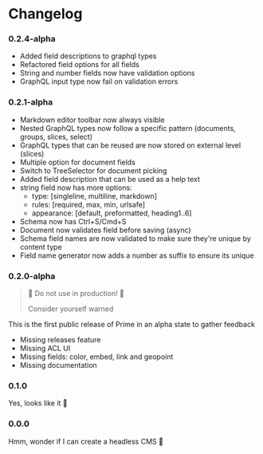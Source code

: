 # Changelog

### 0.2.4-alpha

 - Added field descriptions to graphql types
 - Refactored field options for all fields
 - String and number fields now have validation options
 - GraphQL input type now fail on validation errors

### 0.2.1-alpha

 - Markdown editor toolbar now always visible
 - Nested GraphQL types now follow a specific pattern (documents, groups, slices, select)
 - GraphQL types that can be reused are now stored on external level (slices)
 - Multiple option for document fields
 - Switch to TreeSelector for document picking
 - Added field description that can be used as a help text
 - string field now has more options:
   - type: [singleline, multiline, markdown]
   - rules: [required, max, min, urlsafe]
   - appearance: [default, preformatted, heading1..6]
 - Schema now has Ctrl+S/Cmd+S
 - Document now validates field before saving (async)
 - Schema field names are now validated to make sure they're unique by content type
 - Field name generator now adds a number as suffix to ensure its unique

### 0.2.0-alpha

> 🚨 Do not use in production! 🚨
>
> Consider yourself warned

This is the first public release of Prime in an alpha state to gather feedback

- Missing releases feature
- Missing ACL UI
- Missing fields: color, embed, link and geopoint
- Missing documentation

### 0.1.0

Yes, looks like it 🤔

### 0.0.0

Hmm, wonder if I can create a headless CMS 🤪
